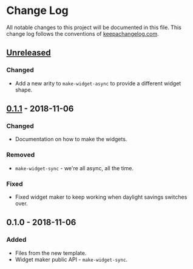 # Change Log
All notable changes to this project will be documented in this file. This change log follows the conventions of [keepachangelog.com](http://keepachangelog.com/).

## [Unreleased]
### Changed
- Add a new arity to `make-widget-async` to provide a different widget shape.

## [0.1.1] - 2018-11-06
### Changed
- Documentation on how to make the widgets.

### Removed
- `make-widget-sync` - we're all async, all the time.

### Fixed
- Fixed widget maker to keep working when daylight savings switches over.

## 0.1.0 - 2018-11-06
### Added
- Files from the new template.
- Widget maker public API - `make-widget-sync`.

[Unreleased]: https://github.com/your-name/clojure-tutorial/compare/0.1.1...HEAD
[0.1.1]: https://github.com/your-name/clojure-tutorial/compare/0.1.0...0.1.1
